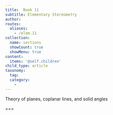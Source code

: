 ```yaml
---
title:  Book 11
subtitle: Elementary Stereometry
author:
routes:
  aliases:
    - /elem.11
collection:
  name: sections
  showCount: true
  showMenu: true
content:
  items: '@self.children'
child_type: article
taxonomy:
  tag:
  category:
    - 
---
```


Theory of planes, coplanar lines, and solid angles

===


